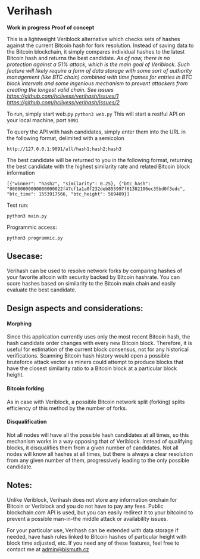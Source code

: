 # Verihash

**Work in progress**
**Proof of concept**

This is a lightweight Veriblock alternative which checks sets of hashes against the current Bitcoin hash for fork resolution. Instead of saving data to the Bitcoin blockchain, it simply compares individual hashes to the latest Bitcoin hash and returns the best candidate. _As of now, there is no protection against a 51% attack, which is the main goal of Veriblock. Such feature will likely require a form of data storage with some sort of authority management (like BTC chain) combined with time frames for entries in BTC block intervals and some ingenious mechanism to prevent attackers from creating the longest valid chain. See issues https://github.com/hclivess/verihash/issues/1 https://github.com/hclivess/verihash/issues/2_

To run, simply start web.py
```python3 web.py```
This will start a restful API on your local machine, port ```9091```

To query the API with hash candidates, simply enter them into the URL in the following format, delimited with a semicolon

 ```
 http://127.0.0.1:9091/all/hash1;hash2;hash3
 ```
 The best candidate will be returned to you in the following format, returning the best candidate with the highest similarity rate and related Bitcoin block information
 ```
 [{"winner": "hash2", "similarity": 0.25}, {"btc_hash": "00000000000000000022f47cf1a1a0f232deb855997f61382106ec35bd0f3edc", "btc_time": 1553917566, "btc_height": 569409}]
 ```
 Test run:
  ```
  python3 main.py
  ```
 Programmic access:
 ```
 python3 programmic.py
 ```
 ## Usecase:
 
 Verihash can be used to resolve network forks by comparing hashes of your favorite altcoin with security backed by Bitcoin hashrate. You can score hashes based on similarity to the Bitcoin main chain and easily evaluate the best candidate.
 
 
 ## Design aspects and considerations:
 
 #### Morphing
 Since this application currently uses only the most recent Bitcoin hash, the hash candidate order changes with every new Bitcoin block. Therefore, it is useful for estimation of the current block consensus, not for any historical verifications. Scanning Bitcoin hash history would open a possible bruteforce attack vector as miners could attempt to produce blocks that have the closest similarity ratio to a Bitcoin block at a particular block height.
  
 #### Bitcoin forking
As in case with Veriblock, a possible Bitcoin network split (forking) splits efficiency of this method by the number of forks.

 #### Disqualification
 Not all nodes will have all the possible hash candidates at all times, so this mechanism works in a way opposing that of Veriblock. Instead of qualifying blocks, it disqualifies them from a given number of candidates. Not all nodes will know all hashes at all times, but there is always a clear resolution from any given number of them, progressively leading to the only possible candidate.
  
 ## Notes:
 
 Unlike Veriblock, Verihash does not store any information onchain for Bitcoin or Veriblock and you do not have to pay any fees. Public blockchain.com API is used, but you can easily redirect it to your bitcoind to prevent a possible man-in-the middle attack or availability issues. 
 
 For your particular use, Verihash can be extended with data storage if needed, have hash rules linked to Bitcoin hashes of particular height with block time adjusted, etc. If you need any of these features, feel free to contact me at admin@bismuth.cz
 
